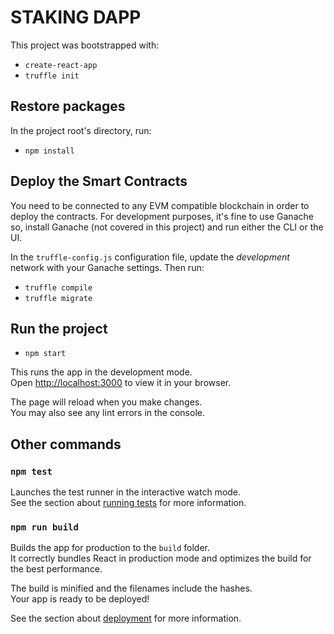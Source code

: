 # STAKING DAPP

This project was bootstrapped with:
- `create-react-app`
- `truffle init`

## Restore packages

In the project root's directory, run:

- `npm install`

## Deploy the Smart Contracts

You need to be connected to any EVM compatible blockchain in order to deploy the contracts. For development purposes, it's fine to use Ganache so, install Ganache (not covered in this project) and run either the CLI or the UI.

In the `truffle-config.js` configuration file, update the *development* network with your Ganache settings. Then run:

- `truffle compile`
- `truffle migrate`

## Run the project
- `npm start`

This runs the app in the development mode.\
Open [http://localhost:3000](http://localhost:3000) to view it in your browser.

The page will reload when you make changes.\
You may also see any lint errors in the console.

## Other commands

### `npm test`

Launches the test runner in the interactive watch mode.\
See the section about [running tests](https://facebook.github.io/create-react-app/docs/running-tests) for more information.

### `npm run build`

Builds the app for production to the `build` folder.\
It correctly bundles React in production mode and optimizes the build for the best performance.

The build is minified and the filenames include the hashes.\
Your app is ready to be deployed!

See the section about [deployment](https://facebook.github.io/create-react-app/docs/deployment) for more information.
